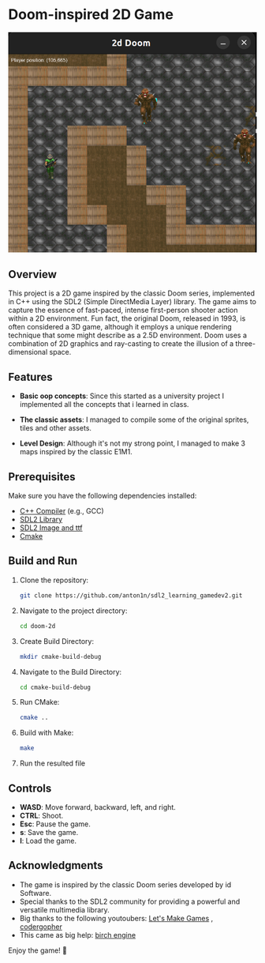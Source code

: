 # Doom-inspired 2D Game

![Gameplay Screenshot](screenshot.png)

## Overview

This project is a 2D game inspired by the classic Doom series, implemented in C++ using the SDL2 (Simple DirectMedia Layer) library. The game aims to capture the essence of fast-paced, intense first-person shooter action within a 2D environment.
Fun fact, the original Doom, released in 1993, is often considered a 3D game, although it employs a unique rendering technique that some might describe as a 2.5D environment. Doom uses a combination of 2D graphics and ray-casting to create the illusion of a three-dimensional space.

## Features

- **Basic oop concepts**: Since this started as a university project I implemented all the concepts that i learned in class.
  
- **The classic assets**: I managed to compile some of the original sprites, tiles and other assets.

- **Level Design**: Although it's not my strong point, I managed to make 3 maps inspired by the classic E1M1.

## Prerequisites

Make sure you have the following dependencies installed:

- [C++ Compiler](https://gcc.gnu.org/) (e.g., GCC)
- [SDL2 Library](https://www.libsdl.org/)
- [SDL2 Image and ttf](https://github.com/libsdl-org)
- [Cmake](https://cmake.org/)

## Build and Run

1. Clone the repository:

    ```bash
    git clone https://github.com/anton1n/sdl2_learning_gamedev2.git
    ```

2. Navigate to the project directory:

    ```bash
    cd doom-2d
    ```

3. Create Build Directory:

    ```bash
    mkdir cmake-build-debug
    ```

4. Navigate to the Build Directory:

    ```bash
    cd cmake-build-debug
    ```

5. Run CMake:
   ```bash
   cmake ..
   ```

6. Build with Make:
   ```bash
   make
   ```

7. Run the resulted file

## Controls

- **WASD**: Move forward, backward, left, and right.
- **CTRL**: Shoot.
- **Esc**: Pause the game.
- **s**: Save the game.
- **l**: Load the game.

## Acknowledgments

- The game is inspired by the classic Doom series developed by id Software.
- Special thanks to the SDL2 community for providing a powerful and versatile multimedia library.
- Big thanks to the following youtoubers: [Let's Make Games](https://www.youtube.com/@CarlBirch) , [codergopher](https://www.youtube.com/@codergopher8270)
- This came as big help: [birch engine](https://github.com/carlbirch/BirchEngine/tree/master)

Enjoy the game! 🚀
